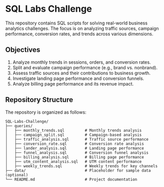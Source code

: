 # SQL Labs Challenge

This repository contains SQL scripts for solving real-world business analytics challenges. The focus is on analyzing traffic sources, campaign performance, conversion rates, and trends across various dimensions.

## Objectives
1. Analyze monthly trends in sessions, orders, and conversion rates.
2. Split and evaluate campaign performance (e.g., brand vs. nonbrand).
3. Assess traffic sources and their contributions to business growth.
4. Investigate landing page performance and conversion funnels.
5. Analyze billing page performance and its revenue impact.

## Repository Structure
The repository is organized as follows:

```
SQL-Labs-Challenge/
├── queries/
│   ├── monthly_trends.sql         # Monthly trends analysis
│   ├── campaign_split.sql         # Campaign-based analysis
│   ├── traffic_analysis.sql       # Traffic source performance
│   ├── conversion_rate.sql        # Conversion rate analysis
│   ├── lander_analysis.sql        # Landing page performance
│   ├── funnel_analysis.sql        # Conversion funnel analysis
│   ├── billing_analysis.sql       # Billing page performance
│   ├── utm_content_analysis.sql   # UTM content performance
│   ├── weekly_trends.sql          # Weekly trends for key channels
├── data/                          # Placeholder for sample data (optional)
└── README.md                      # Project documentation
```
